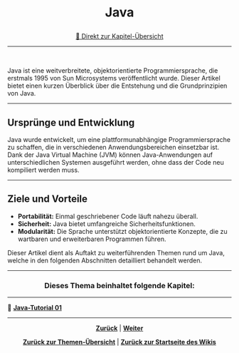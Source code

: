 # <p align="center">Java</p>
<p align="center"><a href="#dieses-thema-beinhaltet-folgende-kapitel">🚀 Direkt zur Kapitel-Übersicht</a></p>

---
<br>

Java ist eine weitverbreitete, objektorientierte Programmiersprache, die erstmals 1995 von Sun Microsystems veröffentlicht wurde. Dieser Artikel bietet einen kurzen Überblick über die Entstehung und die Grundprinzipien von Java.

---

## Ursprünge und Entwicklung

Java wurde entwickelt, um eine plattformunabhängige Programmiersprache zu schaffen, die in verschiedenen Anwendungsbereichen einsetzbar ist. Dank der Java Virtual Machine (JVM) können Java-Anwendungen auf unterschiedlichen Systemen ausgeführt werden, ohne dass der Code neu kompiliert werden muss.

---

## Ziele und Vorteile

- **Portabilität:** Einmal geschriebener Code läuft nahezu überall.
- **Sicherheit:** Java bietet umfangreiche Sicherheitsfunktionen.
- **Modularität:** Die Sprache unterstützt objektorientierte Konzepte, die zu wartbaren und erweiterbaren Programmen führen.

Dieser Artikel dient als Auftakt zu weiterführenden Themen rund um Java, welche in den folgenden Abschnitten detailliert behandelt werden.

---

### <p align="center">Dieses Thema beinhaltet folgende Kapitel:</p>

---

🔹 [**Java-Tutorial 01**](/docs/06-entwicklung/05-java/01-tutorial/README.md) </br>

---

<p align="center">
<a href="/docs/06-entwicklung/04-python/02-debugging/README.md"><strong>Zurück</strong></a> | 
<a href="/docs/06-entwicklung/05-java/01-tutorial/README.md"><strong>Weiter</strong></a>
</p>

<p align="center">
<a href="/docs/06-entwicklung/README.md/#dieser-themenbereich-beinhaltet-folgende-themen"><strong>Zurück zur Themen-Übersicht</strong></a> | <a href="/docs/00-willkommen/README.md"><strong>Zurück zur Startseite des Wikis</strong></a>
</p>
